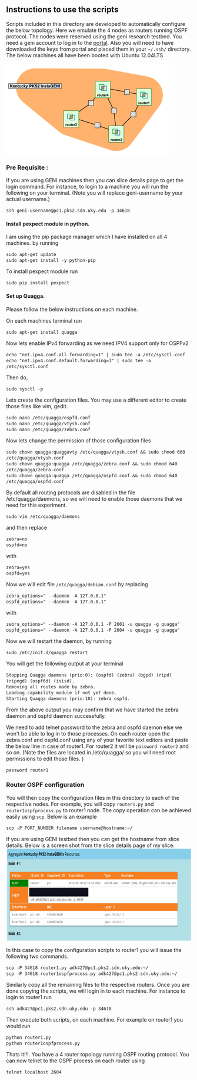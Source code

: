 ## Instructions to use the scripts 
Scripts included in this directory are developed to automatically configure the below topology. Here we emulate the 4 nodes 
as routers running OSPF protocol. The nodes were reserved using the geni research testbed. You need a geni account to log in to the [portal](https://portal.geni.net/). Also you will need to have downloaded the keys from portal and placed them in your `~/.ssh/` directory. The below machines all have been booted with Ubuntu 12.04LTS

<img src="geniTopology.png">

### Pre Requisite : 
If you are using GENI machines then you can slice details page to get the login command. 
For instance, to login to a machine you will run the following on your terminal. (Note you will replace geni-username by your actual username.)
```
ssh geni-username@pc1.pks2.sdn.uky.edu -p 34618
```


#### Install pexpect module in python.
I am using the pip package manager which I have 
installed on all 4 machines. by running 
```
sudo apt-get update
sudo apt-get install -y python-pip
```


To install pexpect module run 
```
sudo pip install pexpect
```
#### Set up Quagga.
Please follow the below instructions on each machine. 

On each machines terminal run 

    sudo apt-get install quagga 

Now lets enable IPv4 forwarding as we need IPV4 support only for OSPFv2 

    echo "net.ipv4.conf.all.forwarding=1" | sudo tee -a /etc/sysctl.conf 
    echo "net.ipv4.conf.default.forwarding=1" | sudo tee -a /etc/sysctl.conf

Then do, 

    sudo sysctl -p 

Lets create the configuration files. You may use a different editor to create those files like vim, gedit.  

    sudo nano /etc/quagga/ospfd.conf 
    sudo nano /etc/quagga/vtysh.conf 
    sudo nano /etc/quagga/zebra.conf 
    
Now lets change the permission of those configuration files 
    
    sudo chown quagga:quaggavty /etc/quagga/vtysh.conf && sudo chmod 660 /etc/quagga/vtysh.conf 
    sudo chown quagga:quagga /etc/quagga/zebra.conf && sudo chmod 640 /etc/quagga/zebra.conf 
    sudo chown quagga:quagga /etc/quagga/ospfd.conf && sudo chmod 640 /etc/quagga/ospfd.conf

By default all routing protocols are disabled in the file /etc/quagga/daemons, so we will need to enable those daemons that we need for this experiment. 

    sudo vim /etc/quagga/daemons

and then replace 

    zebra=no
    ospfd=no
with 

    zebra=yes
    ospfd=yes
    
Now we will edit file `/etc/quagga/debian.conf` by replacing 

    zebra_options=" --daemon -A 127.0.0.1"
    ospfd_options=" --daemon -A 127.0.0.1"

with

    zebra_options=" --daemon -A 127.0.0.1 -P 2601 -u quagga -g quagga"
    ospfd_options=" --daemon -A 127.0.0.1 -P 2604 -u quagga -g quagga"

Now we will restart the daemon, by running

    sudo /etc/init.d/quagga restart 

You will get the following output at your terminal 

    Stopping Quagga daemons (prio:0): (ospfd) (zebra) (bgpd) (ripd) (ripngd) (ospf6d) (isisd).
    Removing all routes made by zebra.
    Loading capability module if not yet done.
    Starting Quagga daemons (prio:10): zebra ospfd.

From the above output you may confirm that we have started the zebra daemon and ospfd daemon successfully. 

We need to add telnet password to the zebra and ospfd daemon else we won't be able to log in to those processes. 
On each router open the zebra.conf and ospfd.conf using any of your favorite text editors and paste the below line 
in case of router1. For router2 it will be `password router2` and so on. (Note the files are located in /etc/quagga/ so you will need root permissions to edit those files. )
```
password router1
```

### Router OSPF configuration 
You will then copy the configuration files in this directory to each of the respective nodes. 
For example, you will copy `router1.py` and `router1ospfprocess.py` to router1 node. The copy operation can be 
achieved easily using `scp`. Below is an example 
```
scp -P PORT_NUMBER filename username@hostname:~/
```
If you are using GENI testbed then you can get the hostname from slice details. Below is a screen shot from the slice details page of my slice.  
<img src="sliceDetails.png" height="250">

In this case to copy the configuration scripts to router1 you will issue the following two commands. 
```
scp -P 34618 router1.py adk427@pc1.pks2.sdn.uky.edu:~/
scp -P 34618 router1ospfprocess.py adk427@pc1.pks2.sdn.uky.edu:~/
```

Similarly copy all the remaining files to the respective routers. Once you are done copying the scripts, we will login in to each machine. For instance to login to router1 run 
```
ssh adk427@pc1.pks2.sdn.uky.edu -p 34618
```
Then execute both scripts, on each machine. For example on router1 you would run

```
python router1.py
python router1ospfprocess.py
```

Thats it!!!. You have a 4 router topology running OSPF routing protocol. You can now telnet to the OSPF process on each router using 
```
telnet localhost 2604
```





